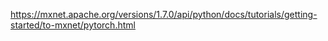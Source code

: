 

<!--
 * @version:
 * @Author:  StevenJokess https://github.com/StevenJokess
 * @Date: 2020-12-26 02:16:21
 * @LastEditors:  StevenJokess https://github.com/StevenJokess
 * @LastEditTime: 2020-12-26 02:18:20
 * @Description:
 * @TODO::
 * @Reference:https://gist.github.com/zhanghang1989/3d646f71d60c17048cf8ad582393ac6c
 *
-->
https://mxnet.apache.org/versions/1.7.0/api/python/docs/tutorials/getting-started/to-mxnet/pytorch.html
